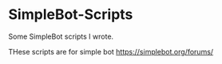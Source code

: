 # SimpleBot-Scripts
Some SimpleBot scripts I wrote. 

THese scripts are for simple bot https://simplebot.org/forums/
